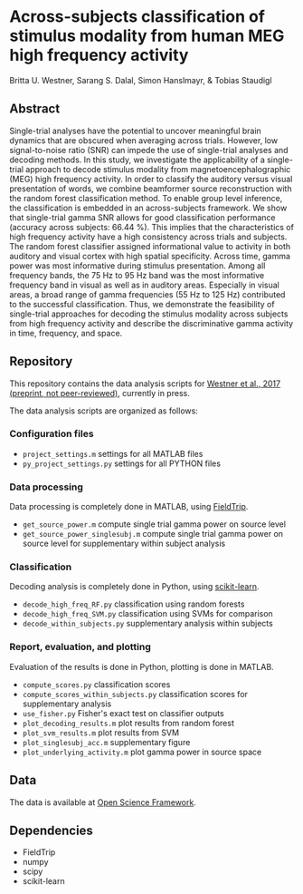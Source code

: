# Across-subjects classification of stimulus modality from human MEG high frequency activity

Britta U. Westner, Sarang S. Dalal, Simon Hanslmayr, & Tobias Staudigl

## Abstract

Single-trial analyses have the potential to uncover meaningful brain dynamics that are
obscured when averaging across trials. However, low signal-to-noise ratio (SNR) can
impede the use of single-trial analyses and decoding methods. In this study, we
investigate the applicability of a single-trial approach to decode stimulus modality from
magnetoencephalographic (MEG) high frequency activity. In order to classify the
auditory versus visual presentation of words, we combine beamformer source
reconstruction with the random forest classification method. To enable group level
inference, the classification is embedded in an across-subjects framework.
We show that single-trial gamma SNR allows for good classification performance
(accuracy across subjects: 66.44 %). This implies that the characteristics of high
frequency activity have a high consistency across trials and subjects. The random forest
classifier assigned informational value to activity in both auditory and visual cortex
with high spatial specificity. Across time, gamma power was most informative during
stimulus presentation. Among all frequency bands, the 75 Hz to 95 Hz band was the
most informative frequency band in visual as well as in auditory areas. Especially in
visual areas, a broad range of gamma frequencies (55 Hz to 125 Hz) contributed to the
successful classification.
Thus, we demonstrate the feasibility of single-trial approaches for decoding the
stimulus modality across subjects from high frequency activity and describe the
discriminative gamma activity in time, frequency, and space.

## Repository

This repository contains the data analysis scripts for [Westner et al., 2017 (preprint, not peer-reviewed)](https://www.biorxiv.org/content/early/2017/10/12/202424), currently in press.

The data analysis scripts are organized as follows:

### Configuration files
* `project_settings.m`  settings for all MATLAB files
* `py_project_settings.py`  settings for all PYTHON files

### Data processing
Data processing is completely done in MATLAB, using [FieldTrip](https://github.com/fieldtrip/fieldtrip).
* `get_source_power.m`   compute single trial gamma power on source level
* `get_source_power_singlesubj.m`   compute single trial gamma power on source level for supplementary within subject analysis

### Classification
Decoding analysis is completely done in Python, using [scikit-learn](https://github.com/scikit-learn/scikit-learn).
* `decode_high_freq_RF.py`   classification using random forests
* `decode_high_freq_SVM.py`   classification using SVMs for comparison
* `decode_within_subjects.py`  supplementary analysis within subjects

### Report, evaluation, and plotting
Evaluation of the results is done in Python, plotting is done in MATLAB.
* `compute_scores.py`  classification scores
* `compute_scores_within_subjects.py`   classification scores for supplementary analysis
* `use_fisher.py`  Fisher's exact test on classifier outputs
* `plot_decoding_results.m`  plot results from random forest
* `plot_svm_results.m`   plot results from SVM
* `plot_singlesubj_acc.m`   supplementary figure
* `plot_underlying_activity.m`  plot gamma power in source space


## Data

The data is available at [Open Science Framework](https://osf.io/m25n4/).

## Dependencies
* FieldTrip
* numpy
* scipy
* scikit-learn
